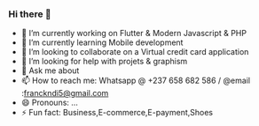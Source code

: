 ### Hi there 👋

<!--
**garaa2n/garaa2n** is a ✨ _special_ ✨ repository because its `README.md` (this file) appears on your GitHub profile.
-->

- 🔭 I’m currently working on Flutter & Modern Javascript & PHP
- 🌱 I’m currently learning Mobile development
- 👯 I’m looking to collaborate on a Virtual credit card application
- 🤔 I’m looking for help with projets & graphism
- 💬 Ask me about 
- 📫 How to reach me: Whatsapp @ +237 658 682 586 / @email :franckndi5@gmail.com
- 😄 Pronouns: ...
- ⚡ Fun fact: Business,E-commerce,E-payment,Shoes

